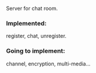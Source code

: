 Server for chat room.
### Implemented:
register, chat, unregister.

### Going to implement:
channel, encryption, multi-media...